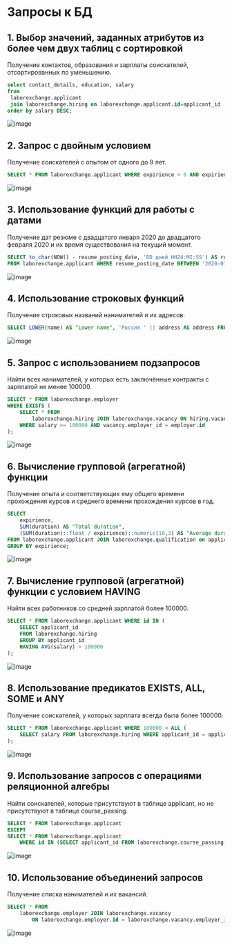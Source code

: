 # Запросы к БД

## 1. Выбор значений, заданных атрибутов из более чем двух таблиц с сортировкой

Получение контактов, образования и зарплаты соискателей, отсортированных по
уменьшению.

```SQL
select contact_details, education, salary
from
 laborexchange.applicant
 join laborexchange.hiring on laborexchange.applicant.id=applicant_id
order by salary DESC;
```
![image](https://user-images.githubusercontent.com/43097289/121584703-6e289780-ca3a-11eb-8cf3-db2fab5120f8.png)

## 2. Запрос с двойным условием

Получение соискателей с опытом от одного до 9 лет.

```SQL
SELECT * FROM laborexchange.applicant WHERE expirience > 0 AND expirience < 10;
```
![image](https://user-images.githubusercontent.com/43097289/121583920-8fd54f00-ca39-11eb-9f72-0fa29d9b413a.png)

## 3. Использование функций для работы с датами

Получение дат резюме с двадцатого января 2020 до двадцатого февраля 2020 и
их время существования на текущий момент.

```SQL
SELECT to_char(NOW() - resume_posting_date, 'DD дней HH24:MI:SS') AS resume_age, resume_posting_date
FROM laborexchange.applicant WHERE resume_posting_date BETWEEN '2020-01-20' AND '2020-02-20';
```
![image](https://user-images.githubusercontent.com/43097289/121586372-433f4300-ca3c-11eb-9a91-c828316c4029.png)

## 4. Использование строковых функций

Получение строковых названий нанимателей и их адресов.

```SQL
SELECT LOWER(name) AS "Lower name", 'Россия ' || address AS address FROM laborexchange.employer;
```
![image](https://user-images.githubusercontent.com/43097289/121587030-058eea00-ca3d-11eb-814d-76c890a35045.png)

## 5. Запрос с использованием подзапросов

Найти всех нанимателей, у которых есть заключённые контракты с зарплатой не
менее 100000.

```SQL
SELECT * FROM laborexchange.employer
WHERE EXISTS (
    SELECT * FROM 
        laborexchange.hiring JOIN laborexchange.vacancy ON hiring.vacancy_id = vacancy.id
    WHERE salary >= 100000 AND vacancy.employer_id = employer.id
);
```
![image](https://user-images.githubusercontent.com/43097289/121587838-e2b10580-ca3d-11eb-935e-bde8bb13b2d4.png)

## 6. Вычисление групповой (агрегатной) функции

Получение опыта и соответствующих ему общего времени прохождения курсов и
среднего времени прохождения курсов в год.

```SQL
SELECT
	expirience,
	SUM(duration) AS "Total duration",
	(SUM(duration)::float / expirience)::numeric(10,3) AS "Average duration per year"
FROM laborexchange.applicant JOIN laborexchange.qualification on applicant.qualification_id = qualification.id
GROUP BY expirience;
```
![image](https://user-images.githubusercontent.com/43097289/121590313-daa69500-ca40-11eb-8985-b67cb7c0da61.png)

## 7. Вычисление групповой (агрегатной) функции с условием HAVING

Найти всех работников со средней зарплатой более 100000.

```SQL
SELECT * FROM laborexchange.applicant WHERE id IN (
	SELECT applicant_id
	FROM laborexchange.hiring
	GROUP BY applicant_id
	HAVING AVG(salary) > 100000
);
```
![image](https://user-images.githubusercontent.com/43097289/121589602-ef365d80-ca3f-11eb-942e-4dfe3c569d35.png)

## 8. Использование предикатов EXISTS, ALL, SOME и ANY

Получение соискателей, у которых зарплата всегда была более 100000.

```SQL
SELECT * FROM laborexchange.applicant WHERE 100000 < ALL (
    SELECT salary FROM laborexchange.hiring WHERE applicant_id = applicant.id
);
```
![image](https://user-images.githubusercontent.com/43097289/121592193-0c206000-ca43-11eb-962a-314c58a1e215.png)

## 9. Использование запросов с операциями реляционной алгебры

Найти соискателей, которые присутствуют в таблице applicant, но не присутствуют
в таблице course_passing.

```SQL
SELECT * FROM laborexchange.applicant
EXCEPT
SELECT * FROM laborexchange.applicant
    WHERE id IN (SELECT applicant_id FROM laborexchange.course_passing);
```
![image](https://user-images.githubusercontent.com/43097289/121593755-e98f4680-ca44-11eb-8d11-8b47f3c66ca0.png)

## 10. Использование объединений запросов

Получение списка нанимателей и их вакансий.

```SQL
SELECT * FROM
    laborexchange.employer JOIN laborexchange.vacancy
        ON laborexchange.employer.id = laborexchange.vacancy.employer_id;
```
![image](https://user-images.githubusercontent.com/43097289/121595287-cbc2e100-ca46-11eb-82a8-9a85d19d0a04.png)

